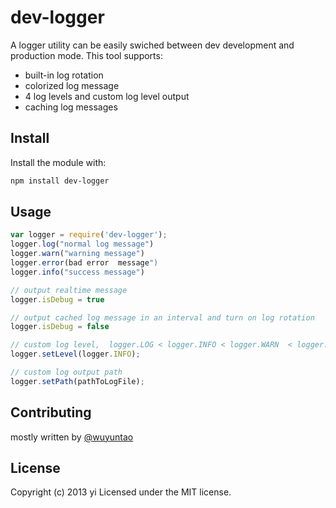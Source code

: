 # dev-logger

A logger utility can be easily swiched between dev development and production mode.
This tool supports:
  * built-in log rotation
  * colorized log message
  * 4 log levels and custom log level output
  * caching log messages

## Install
Install the module with:

```bash
npm install dev-logger
```

## Usage
```javascript
var logger = require('dev-logger');
logger.log("normal log message")
logger.warn("warning message")
logger.error(bad error  message")
logger.info("success message")

// output realtime message
logger.isDebug = true

// output cached log message in an interval and turn on log rotation
logger.isDebug = false

// custom log level,  logger.LOG < logger.INFO < logger.WARN  < logger.ERROR
logger.setLevel(logger.INFO);

// custom log output path
logger.setPath(pathToLogFile);

```

## Contributing
mostly written by [@wuyuntao](https://github.com/wuyuntao)

## License
Copyright (c) 2013 yi
Licensed under the MIT license.
